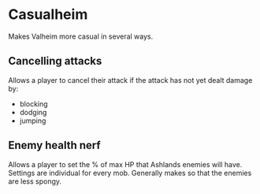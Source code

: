 # Casualheim
Makes Valheim more casual in several ways.

## Cancelling attacks
Allows a player to cancel their attack if the attack has not yet dealt damage by:
- blocking
- dodging
- jumping

## Enemy health nerf
Allows a player to set the % of max HP that Ashlands enemies will have.
Settings are individual for every mob.
Generally makes so that the enemies are less spongy.